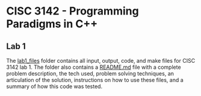 # CISC 3142 - Programming Paradigms in C++

## Lab 1
The [lab1_files](lab1_files) folder contains all input, output, code, and make files for CISC 3142 lab 1. The folder also contains a [README.md](./lab1_files/README.md) file with a complete problem description, the tech used, problem solving techniques, an articulation of the solution, instructions on how to use these files, and a summary of how this code was tested. 

